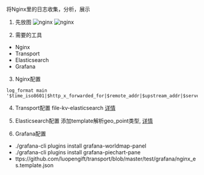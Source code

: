 ## 
将Nginx里的日志收集，分析，展示

1. 先放图
![nginx](https://github.com/luopengift/transport/blob/master/Image/png/nginx_log_analysis.png)
![nginx](https://github.com/luopengift/transport/blob/master/Image/png/worldmap.png.png)

2. 需要的工具
  * Nginx
  * Transport
  * Elasticsearch
  * Grafana
  
3. Nginx配置
```
log_format main '$time_iso8601|$http_x_forwarded_for|$remote_addr|$upstream_addr|$server_addr|$hostname|$http_host|$server_name|$http_referer|$status|$body_bytes_sent|$upstream_response_time|$request_time|$request_method|$https|$scheme|$request_uri|$http_user_agent|$args|$request_body';
```

4. Transport配置
file-kv-elasticsearch [详情](https://github.com/luopengift/transport/blob/master/test/nginx-kv-es.json)

5. Elasticsearch配置
添加template解析geo_point类型, [详情](https://github.com/luopengift/transport/blob/master/test/elasticsearch/geoip.template.json)

6. Grafana配置
  * ./grafana-cli plugins install grafana-worldmap-panel
  * ./grafana-cli plugins install grafana-piechart-pane
  * ttps://github.com/luopengift/transport/blob/master/test/grafana/nginx_es.template.json




